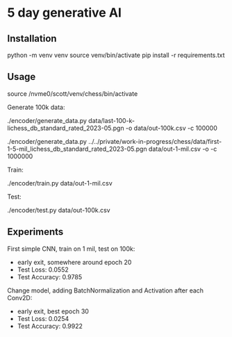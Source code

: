 # 5 day generative AI

## Installation

python -m venv venv
source venv/bin/activate
pip install -r requirements.txt

## Usage

source /nvme0/scott/venv/chess/bin/activate

Generate 100k data:

./encoder/generate_data.py data/last-100-k-lichess_db_standard_rated_2023-05.pgn  -o data/out-100k.csv -c 100000

./encoder/generate_data.py ../../private/work-in-progress/chess/data/first-1-5-mil_lichess_db_standard_rated_2023-05.pgn data/out-1-mil.csv -o -c 1000000

Train:

./encoder/train.py data/out-1-mil.csv

Test:

./encoder/test.py data/out-100k.csv

## Experiments

First simple CNN, train on 1 mil, test on 100k:

* early exit, somewhere around epoch 20
* Test Loss: 0.0552
* Test Accuracy: 0.9785

Change model, adding BatchNormalization and Activation after each Conv2D:

* early exit, best epoch 30
* Test Loss: 0.0254
* Test Accuracy: 0.9922
